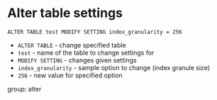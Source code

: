 # Alter table settings 

```clickhouse
ALTER TABLE test MODIFY SETTING index_granularity = 256
```

- `ALTER TABLE` - change specified table
- `test` - name of the table to change settings for
- `MODIFY SETTING` - changes given settings
- `index_granularity` - sample option to change (index granule size)
- `256` - new value for specified option

group: alter


